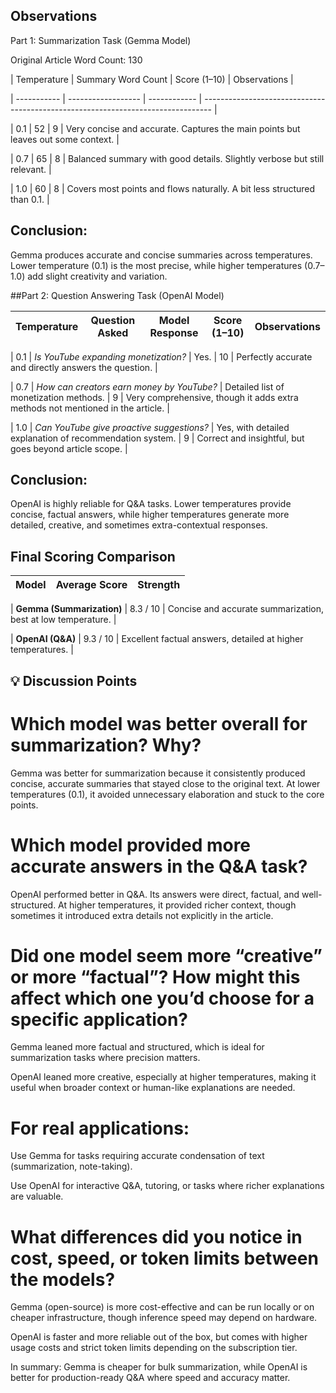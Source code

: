 ## Observations
Part 1: Summarization Task (Gemma Model)

Original Article Word Count: 130

| Temperature | Summary Word Count | Score (1–10) | Observations                                                                     |

| ----------- | ------------------ | ------------ | -------------------------------------------------------------------------------- |


| 0.1         | 52                 | 9            | Very concise and accurate. Captures the main points but leaves out some context. |

| 0.7         | 65                 | 8            | Balanced summary with good details. Slightly verbose but still relevant.         |

| 1.0         | 60                 | 8            | Covers most points and flows naturally. A bit less structured than 0.1.          |



## Conclusion:
Gemma produces accurate and concise summaries across temperatures. Lower temperature (0.1) is the most precise, while higher temperatures (0.7–1.0) add slight creativity and variation.

##Part 2: Question Answering Task (OpenAI Model)

| Temperature | Question Asked                            | Model Response                                           | Score (1–10) | Observations                                                                   |
| ----------- | ----------------------------------------- | -------------------------------------------------------- | ------------ | ------------------------------------------------------------------------------ |

| 0.1         | *Is YouTube expanding monetization?*      | Yes.                                                     | 10           | Perfectly accurate and directly answers the question.                          |

| 0.7         | *How can creators earn money by YouTube?* | Detailed list of monetization methods.                   | 9            | Very comprehensive, though it adds extra methods not mentioned in the article. |

| 1.0         | *Can YouTube give proactive suggestions?* | Yes, with detailed explanation of recommendation system. | 9            | Correct and insightful, but goes beyond article scope.                         |

## Conclusion:
OpenAI is highly reliable for Q&A tasks. Lower temperatures provide concise, factual answers, while higher temperatures generate more detailed, creative, and sometimes extra-contextual responses.

## Final Scoring Comparison

| Model                     | Average Score | Strength                                                     |
| ------------------------- | ------------- | ------------------------------------------------------------ |

| **Gemma (Summarization)** | 8.3 / 10      | Concise and accurate summarization, best at low temperature. |

| **OpenAI (Q\&A)**         | 9.3 / 10      | Excellent factual answers, detailed at higher temperatures.  |

## 💡 Discussion Points

# Which model was better overall for summarization? Why?

Gemma was better for summarization because it consistently produced concise, accurate summaries that stayed close to the original text. At lower temperatures (0.1), it avoided unnecessary elaboration and stuck to the core points.

# Which model provided more accurate answers in the Q&A task?

OpenAI performed better in Q&A. Its answers were direct, factual, and well-structured. At higher temperatures, it provided richer context, though sometimes it introduced extra details not explicitly in the article.

# Did one model seem more “creative” or more “factual”? How might this affect which one you’d choose for a specific application?

Gemma leaned more factual and structured, which is ideal for summarization tasks where precision matters.

OpenAI leaned more creative, especially at higher temperatures, making it useful when broader context or human-like explanations are needed.

# For real applications:

Use Gemma for tasks requiring accurate condensation of text (summarization, note-taking).

Use OpenAI for interactive Q&A, tutoring, or tasks where richer explanations are valuable.

# What differences did you notice in cost, speed, or token limits between the models?

Gemma (open-source) is more cost-effective and can be run locally or on cheaper infrastructure, though inference speed may depend on hardware.

OpenAI is faster and more reliable out of the box, but comes with higher usage costs and strict token limits depending on the subscription tier.

In summary: Gemma is cheaper for bulk summarization, while OpenAI is better for production-ready Q&A where speed and accuracy matter.
